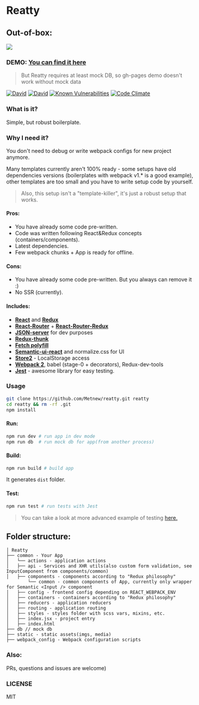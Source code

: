 # Reatty

## Out-of-box:

![](https://github.com/Metnew/reatty/blob/gh-pages/screen.gif)

### DEMO: [You can find it here](https://metnew.github.io/reatty/)

> But Reatty requires at least mock DB, so gh-pages demo doesn't work without mock data

[![David](https://img.shields.io/david/Metnew/reatty.svg)]() [![David](https://img.shields.io/david/dev/Metnew/reatty.svg)]()
[![Known Vulnerabilities](https://snyk.io/test/github/metnew/reatty/badge.svg)](https://snyk.io/test/github/metnew/reatty)
[![Code Climate](https://codeclimate.com/github/Metnew/reatty/badges/gpa.svg)](https://codeclimate.com/github/Metnew/reatty)

### What is it?

Simple, but robust boilerplate.

### Why I need it?

You don't need to debug or write webpack configs for new project anymore.

Many templates currently aren't 100% ready - some setups have old dependencies versions (boilerplates with webpack v1.* is a good example), other templates are too small and you have to write setup code by yourself.

> Also, this setup isn't a "template-killer", it's just a robust setup that works.

#### Pros:

- You have already some code pre-written.
- Code was written following React&Redux concepts (containers/components).
- Latest dependencies.
- Few webpack chunks + App is ready for offline.

#### Cons:

- You have already some code pre-written. But you always can remove it :)
- No SSR (currently).

#### Includes:

- **[React](https://facebook.github.io/react/)** and **[Redux](http://redux.js.org/)**
- **[React-Router](https://github.com/ReactTraining/react-router)** + **[React-Router-Redux](https://github.com/reactjs/react-router-redux)**
- **[JSON-server](https://github.com/typicode/json-server)** for dev purposes
- **[Redux-thunk](https://github.com/gaearon/redux-thunk)**
- **[Fetch polyfill](https://github.com/github/fetch)**
- **[Semantic-ui-react](http://react.semantic-ui.com/)** and normalize.css for UI
- **[Store2](https://github.com/nbubna/store)** - LocalStorage access
- **[Webpack 2](https://webpack.js.org)**, babel (stage-0 + decorators), Redux-dev-tools
- **[Jest](https://facebook.github.io/jest/)** - awesome library for easy testing.

### Usage

```bash
git clone https://github.com/Metnew/reatty.git reatty
cd reatty && rm -rf .git  
npm install
```

#### Run:

```bash
npm run dev # run app in dev mode
npm run db  # run mock db for app(from another process)
```

#### Build:

```bash
npm run build # build app
```

It generates `dist` folder.

#### Test:

```bash
npm run test # run tests with Jest
```

> You can take a look at more advanced example of testing [here.](https://github.com/Metnew/react-scale)

## Folder structure:

```
│ Reatty
├── common - Your App
│   └── actions - application actions
│   ├── api - Services and XHR utils(also custom form validation, see InputComponent from components/common)
│   ├── components - components according to "Redux philosophy"
        └── common - common components of App, currently only wrapper for Semantic <Input /> component
│   ├── config - frontend config depending on REACT_WEBPACK_ENV
│   ├── containers - containers according to "Redux philosophy"
│   ├── reducers - application reducers
│   ├── routing - application routing
│   ├── styles - styles folder with scss vars, mixins, etc.
│   ├── index.jsx - project entry
│   ├── index.html
├── db // mock db
├── static - static assets(imgs, media)
├── webpack_config - Webpack configuration scripts
```

### Also:

PRs, questions and issues are welcome)

### LICENSE

MIT
